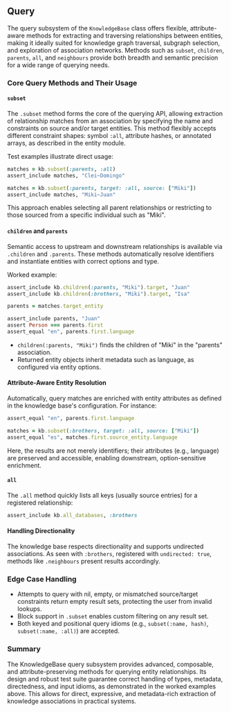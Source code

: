 ## Query

The query subsystem of the `KnowledgeBase` class offers flexible, attribute-aware methods for extracting and traversing relationships between entities, making it ideally suited for knowledge graph traversal, subgraph selection, and exploration of association networks. Methods such as `subset`, `children`, `parents`, `all`, and `neighbours` provide both breadth and semantic precision for a wide range of querying needs.

### Core Query Methods and Their Usage

#### `subset`

The `.subset` method forms the core of the querying API, allowing extraction of relationship matches from an association by specifying the name and constraints on source and/or target entities. This method flexibly accepts different constraint shapes: symbol `:all`, attribute hashes, or annotated arrays, as described in the entity module.

Test examples illustrate direct usage:

```ruby
matches = kb.subset(:parents, :all)
assert_include matches, "Clei~Domingo"

matches = kb.subset(:parents, target: :all, source: ["Miki"])
assert_include matches, "Miki~Juan"
```

This approach enables selecting all parent relationships or restricting to those sourced from a specific individual such as "Miki".

#### `children` and `parents`

Semantic access to upstream and downstream relationships is available via `.children` and `.parents`. These methods automatically resolve identifiers and instantiate entities with correct options and type.

Worked example:

```ruby
assert_include kb.children(:parents, "Miki").target, "Juan"
assert_include kb.children(:brothers, "Miki").target, "Isa"

parents = matches.target_entity

assert_include parents, "Juan"
assert Person === parents.first
assert_equal "en", parents.first.language
```

- `children(:parents, "Miki")` finds the children of "Miki" in the "parents" association.
- Returned entity objects inherit metadata such as language, as configured via entity options.

#### Attribute-Aware Entity Resolution

Automatically, query matches are enriched with entity attributes as defined in the knowledge base's configuration. For instance:

```ruby
assert_equal "en", parents.first.language

matches = kb.subset(:brothers, target: :all, source: ["Miki"])
assert_equal "es", matches.first.source_entity.language
```

Here, the results are not merely identifiers; their attributes (e.g., language) are preserved and accessible, enabling downstream, option-sensitive enrichment.

#### `all`

The `.all` method quickly lists all keys (usually source entries) for a registered relationship:

```ruby
assert_include kb.all_databases, :brothers
```

#### Handling Directionality

The knowledge base respects directionality and supports undirected associations. As seen with `:brothers`, registered with `undirected: true`, methods like `.neighbours` present results accordingly.

### Edge Case Handling

- Attempts to query with nil, empty, or mismatched source/target constraints return empty result sets, protecting the user from invalid lookups.
- Block support in `.subset` enables custom filtering on any result set.
- Both keyed and positional query idioms (e.g., `subset(:name, hash)`, `subset(:name, :all)`) are accepted.

### Summary

The KnowledgeBase query subsystem provides advanced, composable, and attribute-preserving methods for querying entity relationships. Its design and robust test suite guarantee correct handling of types, metadata, directedness, and input idioms, as demonstrated in the worked examples above. This allows for direct, expressive, and metadata-rich extraction of knowledge associations in practical systems.
